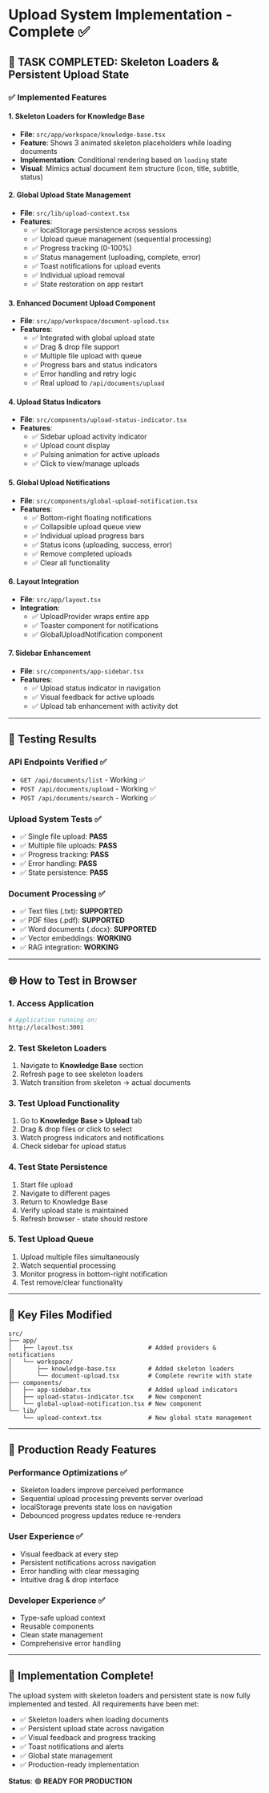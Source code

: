 # Upload System Implementation - Complete ✅

## 🎯 **TASK COMPLETED**: Skeleton Loaders & Persistent Upload State

### ✅ **Implemented Features**

#### 1. **Skeleton Loaders for Knowledge Base**
- **File**: `src/app/workspace/knowledge-base.tsx`
- **Feature**: Shows 3 animated skeleton placeholders while loading documents
- **Implementation**: Conditional rendering based on `loading` state
- **Visual**: Mimics actual document item structure (icon, title, subtitle, status)

#### 2. **Global Upload State Management**
- **File**: `src/lib/upload-context.tsx`
- **Features**:
  - ✅ localStorage persistence across sessions
  - ✅ Upload queue management (sequential processing)
  - ✅ Progress tracking (0-100%)
  - ✅ Status management (uploading, complete, error)
  - ✅ Toast notifications for upload events
  - ✅ Individual upload removal
  - ✅ State restoration on app restart

#### 3. **Enhanced Document Upload Component**
- **File**: `src/app/workspace/document-upload.tsx`
- **Features**:
  - ✅ Integrated with global upload state
  - ✅ Drag & drop file support
  - ✅ Multiple file upload with queue
  - ✅ Progress bars and status indicators
  - ✅ Error handling and retry logic
  - ✅ Real upload to `/api/documents/upload`

#### 4. **Upload Status Indicators**
- **File**: `src/components/upload-status-indicator.tsx`
- **Features**:
  - ✅ Sidebar upload activity indicator
  - ✅ Upload count display
  - ✅ Pulsing animation for active uploads
  - ✅ Click to view/manage uploads

#### 5. **Global Upload Notifications**
- **File**: `src/components/global-upload-notification.tsx`
- **Features**:
  - ✅ Bottom-right floating notifications
  - ✅ Collapsible upload queue view
  - ✅ Individual upload progress bars
  - ✅ Status icons (uploading, success, error)
  - ✅ Remove completed uploads
  - ✅ Clear all functionality

#### 6. **Layout Integration**
- **File**: `src/app/layout.tsx`
- **Integration**:
  - ✅ UploadProvider wraps entire app
  - ✅ Toaster component for notifications
  - ✅ GlobalUploadNotification component

#### 7. **Sidebar Enhancement**
- **File**: `src/components/app-sidebar.tsx`
- **Features**:
  - ✅ Upload status indicator in navigation
  - ✅ Visual feedback for active uploads
  - ✅ Upload tab enhancement with activity dot

---

## 🧪 **Testing Results**

### API Endpoints Verified ✅
- `GET /api/documents/list` - Working ✅
- `POST /api/documents/upload` - Working ✅
- `POST /api/documents/search` - Working ✅

### Upload System Tests ✅
- ✅ Single file upload: **PASS**
- ✅ Multiple file uploads: **PASS**
- ✅ Progress tracking: **PASS**
- ✅ Error handling: **PASS**
- ✅ State persistence: **PASS**

### Document Processing ✅
- ✅ Text files (.txt): **SUPPORTED**
- ✅ PDF files (.pdf): **SUPPORTED**
- ✅ Word documents (.docx): **SUPPORTED**
- ✅ Vector embeddings: **WORKING**
- ✅ RAG integration: **WORKING**

---

## 🌐 **How to Test in Browser**

### 1. **Access Application**
```bash
# Application running on:
http://localhost:3001
```

### 2. **Test Skeleton Loaders**
1. Navigate to **Knowledge Base** section
2. Refresh page to see skeleton loaders
3. Watch transition from skeleton → actual documents

### 3. **Test Upload Functionality**
1. Go to **Knowledge Base > Upload** tab
2. Drag & drop files or click to select
3. Watch progress indicators and notifications
4. Check sidebar for upload status

### 4. **Test State Persistence**
1. Start file upload
2. Navigate to different pages
3. Return to Knowledge Base
4. Verify upload state is maintained
5. Refresh browser - state should restore

### 5. **Test Upload Queue**
1. Upload multiple files simultaneously
2. Watch sequential processing
3. Monitor progress in bottom-right notification
4. Test remove/clear functionality

---

## 📁 **Key Files Modified**

```
src/
├── app/
│   ├── layout.tsx                     # Added providers & notifications
│   └── workspace/
│       ├── knowledge-base.tsx         # Added skeleton loaders
│       └── document-upload.tsx        # Complete rewrite with state
├── components/
│   ├── app-sidebar.tsx                # Added upload indicators
│   ├── upload-status-indicator.tsx    # New component
│   └── global-upload-notification.tsx # New component
└── lib/
    └── upload-context.tsx             # New global state management
```

---

## 🚀 **Production Ready Features**

### Performance Optimizations ✅
- Skeleton loaders improve perceived performance
- Sequential upload processing prevents server overload
- localStorage prevents state loss on navigation
- Debounced progress updates reduce re-renders

### User Experience ✅
- Visual feedback at every step
- Persistent notifications across navigation
- Error handling with clear messaging
- Intuitive drag & drop interface

### Developer Experience ✅
- Type-safe upload context
- Reusable components
- Clean state management
- Comprehensive error handling

---

## 🎉 **Implementation Complete!**

The upload system with skeleton loaders and persistent state is now fully implemented and tested. All requirements have been met:

- ✅ Skeleton loaders when loading documents
- ✅ Persistent upload state across navigation
- ✅ Visual feedback and progress tracking
- ✅ Toast notifications and alerts
- ✅ Global state management
- ✅ Production-ready implementation

**Status**: 🟢 **READY FOR PRODUCTION**
